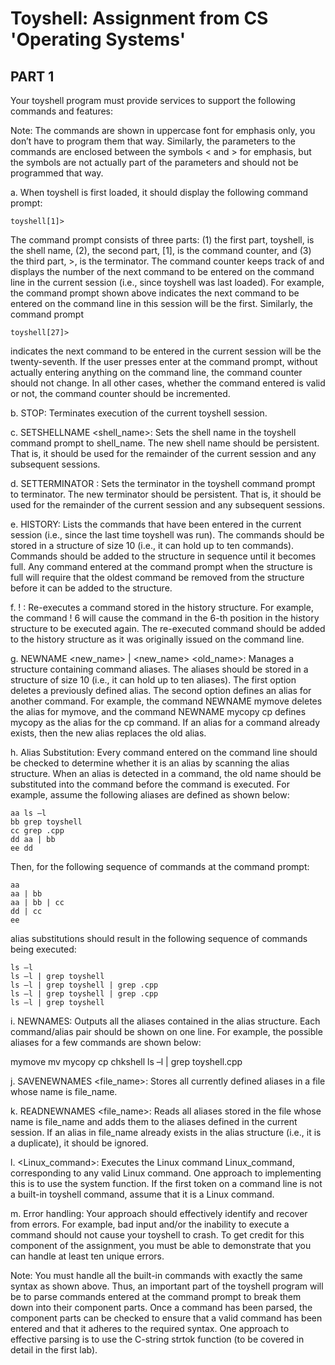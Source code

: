 # Toyshell: Assignment from CS 'Operating Systems'

## PART 1

Your toyshell program must provide services to support the following commands and features:

Note: The commands are shown in uppercase font for emphasis only, you don’t have to program them that way. Similarly, the parameters to the commands are enclosed between the symbols < and > for emphasis, but the symbols are not actually part of the parameters and should not be programmed that way.

a. When toyshell is first loaded, it should display the following command prompt:

    toyshell[1]>

The command prompt consists of three parts: (1) the first part, toyshell, is the shell name, (2), the second part, [1], is the command counter, and (3) the third part, >, is the terminator. The command counter keeps track of and displays the number of the next command to be entered on the command line in the current session (i.e., since toyshell was last loaded). For example, the command prompt shown above indicates the next command to be entered on the command line in this session will be the first. Similarly, the command prompt

    toyshell[27]>

indicates the next command to be entered in the current session will be the twenty-seventh. If the user presses enter at the command prompt, without actually entering anything on the command line, the command counter should not change. In all other cases, whether the command entered is valid or not, the command counter should be incremented.

b. STOP: Terminates execution of the current toyshell session.

c. SETSHELLNAME <shell_name>: Sets the shell name in the toyshell command prompt to shell_name. The new shell name should be persistent. That is, it should be used for the remainder of the current session and any subsequent sessions.

d. SETTERMINATOR <terminator>: Sets the terminator in the toyshell command prompt to terminator. The new terminator should be persistent. That is, it should be used for the remainder of the current session and any subsequent sessions.

e. HISTORY: Lists the commands that have been entered in the current session (i.e., since the last time toyshell was run). The commands should be stored in a structure of size 10 (i.e., it can hold up to ten commands). Commands should be added to the structure in sequence until it becomes full. Any command entered at the command prompt when the structure is full will require that the oldest command be removed from the structure before it can be added to the structure.

f. !  <n>: Re-executes a command stored in the history structure. For example, the command ! 6 will cause the command in the 6-th position in the history structure to be executed again. The re-executed command should be added to the history structure as it was originally issued on the command line.

g. NEWNAME <new_name> | <new_name> <old_name>: Manages a structure containing command aliases. The aliases should be stored in a structure of size 10 (i.e., it can hold up to ten aliases). The first option deletes a previously defined alias. The second option defines an alias for another command. For example, the command NEWNAME mymove deletes the alias for mymove, and the command NEWNAME mycopy cp defines mycopy as the alias for the cp command. If an alias for a command already exists, then the new alias replaces the old alias.

h. Alias Substitution: Every command entered on the command line should be checked to determine whether it is an alias by scanning the alias structure. When an alias is detected in a command, the old name should be substituted into the command before the command is executed. For example, assume the following aliases are defined as shown below:

    aa ls –l
    bb grep toyshell
    cc grep .cpp
    dd aa | bb
    ee dd

Then, for the following sequence of commands at the command prompt:

    aa
    aa | bb
    aa | bb | cc
    dd | cc
    ee

alias substitutions should result in the following sequence of commands being executed:

    ls –l
    ls –l | grep toyshell 
    ls –l | grep toyshell | grep .cpp
    ls –l | grep toyshell | grep .cpp
    ls –l | grep toyshell

i. NEWNAMES: Outputs all the aliases contained in the alias structure. Each command/alias pair should be shown on one line. For example, the possible aliases for a few commands are shown below:

mymove mv
mycopy cp
chkshell ls –l | grep toyshell.cpp

j. SAVENEWNAMES <file_name>: Stores all currently defined aliases in a file whose name is file_name.

k. READNEWNAMES <file_name>: Reads all aliases stored in the file whose name is file_name and adds them to the aliases defined in the current session. If an alias in file_name already exists in the alias structure (i.e., it is a duplicate), it should be ignored.

l. <Linux_command>: Executes the Linux command Linux_command, corresponding to any valid Linux command. One approach to implementing this is to use the system function. If the first token on a command line is not a built-in toyshell command, assume that it is a Linux command.

m. Error handling: Your approach should effectively identify and recover from errors. For example, bad input and/or the inability to execute a command should not cause your toyshell to crash. To get credit for this component of the assignment, you must be able to demonstrate that you can handle at least ten unique errors.

Note: You must handle all the built-in commands with exactly the same syntax as shown above. Thus, an important part of the toyshell program will be to parse commands entered at the command prompt to break them down into their component parts. Once a command has been parsed, the component parts can be checked to ensure that a valid command has been entered and that it adheres to the required syntax. One approach to effective parsing is to use the C-string strtok function (to be covered in detail in the first lab).
